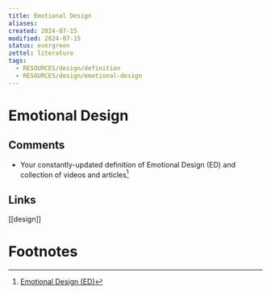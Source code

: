 ```yaml
---
title: Emotional Design
aliases: 
created: 2024-07-15
modified: 2024-07-15
status: evergreen
zettel: literature
tags:
  - RESOURCES/design/definition
  - RESOURCES/design/emotional-design
---
```

# Emotional Design
## Comments
- Your constantly-updated definition of Emotional Design (ED) and collection of videos and articles[^1]

## Links
[[design]]

# Footnotes

[^1]: [Emotional Design (ED)](https://www.interaction-design.org/literature/topics/emotional-design)